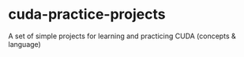 # cuda-practice-projects
A set of simple projects for learning and practicing CUDA (concepts &amp; language)
